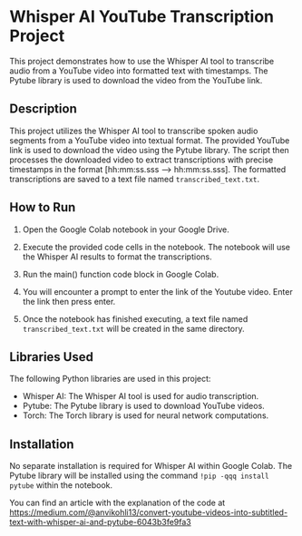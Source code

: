 # Whisper AI YouTube Transcription Project

This project demonstrates how to use the Whisper AI tool to transcribe audio from a YouTube video into formatted text with timestamps. The Pytube library is used to download the video from the YouTube link.

## Description

This project utilizes the Whisper AI tool to transcribe spoken audio segments from a YouTube video into textual format. The provided YouTube link is used to download the video using the Pytube library. The script then processes the downloaded video to extract transcriptions with precise timestamps in the format [hh:mm:ss.sss --> hh:mm:ss.sss]. The formatted transcriptions are saved to a text file named `transcribed_text.txt`.

## How to Run

1. Open the Google Colab notebook in your Google Drive.

2. Execute the provided code cells in the notebook. The notebook will use the Whisper AI results to format the transcriptions.
   
3. Run the main() function code block in Google Colab.
   
4. You will encounter a prompt to enter the link of the Youtube video. Enter the link then press enter.

5. Once the notebook has finished executing, a text file named `transcribed_text.txt` will be created in the same directory.

## Libraries Used

The following Python libraries are used in this project:

- Whisper AI: The Whisper AI tool is used for audio transcription.
- Pytube: The Pytube library is used to download YouTube videos.
- Torch: The Torch library is used for neural network computations.

## Installation

No separate installation is required for Whisper AI within Google Colab. The Pytube library will be installed using the command `!pip -qqq install pytube` within the notebook.


You can find an article with the explanation of the code at https://medium.com/@anvikohli13/convert-youtube-videos-into-subtitled-text-with-whisper-ai-and-pytube-6043b3fe9fa3


